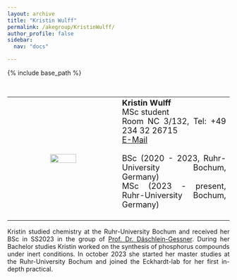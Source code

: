```yaml
---
layout: archive
title: "Kristin Wulff"
permalink: /akegroup/KristinWulff/
author_profile: false
sidebar:
  nav: "docs"

---
```


{% include base_path %}

<font size="2"><br/></font>
<table> <style>table, th, td {border: transparent;}</style> <tr>
<td style="width:50%;" align="center" valign="middle"><img src="https://AKEckhardt.github.io/images/KristinWulff_2023.jpg" width="50%" height="auto%" align="middle"></td>
<td style="width:50%;" align="justify" valign="middle">
<font size="4">
<b>Kristin Wulff</b><br/>
MSc student<br/>
Room NC 3/132, Tel: +49 234 32 26715<br/>
<a href="mailto:Kristin.Wulff@ruhr-uni-bochum.de">E-Mail</a><br/>
<br/>
BSc (2020 - 2023, Ruhr-University Bochum, Germany)<br/>
MSc (2023 - present, Ruhr-University Bochum, Germany)<br/>
<br/>

</font>
</td>
</tr></table>

<p style='text-align: justify;'>
Kristin studied chemistry at the Ruhr-University Bochum and received her BSc in SS2023 in the group of 
<a href="https://www.gessnerlab.ruhr-uni-bochum.de/">Prof. Dr. Däschlein-Gessner</a>. 
During her Bachelor studies Kristin worked on the synthesis of phosphorus compounds under inert conditions. 
In october 2023 she started her master studies at the Ruhr-University Bochum and joined the Eckhardt-lab for her first in-depth practical.
</p>










